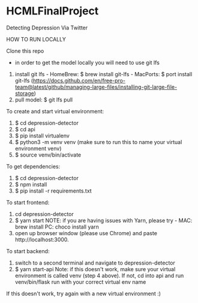 # HCMLFinalProject
Detecting Depression Via Twitter

HOW TO RUN LOCALLY 

Clone this repo
  - in order to get the model locally you will need to use git lfs 
  1. install git lfs 
    - HomeBrew: $ brew install git-lfs
    - MacPorts: $ port install git-lfs
    (https://docs.github.com/en/free-pro-team@latest/github/managing-large-files/installing-git-large-file-storage)
  2. pull model: $ git lfs pull

To create and start virtual environment: 
  1. $ cd depression-detector
  2. $ cd api 
  3. $ pip install virtualenv
  4. $ python3 -m venv venv 
      (make sure to run this to name your virtual environment venv)
  5. $ source venv/bin/activate
  
To get dependencies: 
  1. $ cd depression-detector
  2. $ npm install  
  3. $ pip install -r requirements.txt 
  
To start frontend: 
  1. cd depression-detector
  2. $ yarn start 
  NOTE: if you are having issues with Yarn, please try - 
    MAC: brew install 
    PC: choco install yarn
  3. open up browser window (please use Chrome) and paste http://localhost:3000. 
  
To start backend: 
  1. switch to a second terminal and navigate to depression-detector
  2. $ yarn start-api
Note: if this doesn't work, make sure your virtual environment is called venv (step 4 above). If not, cd into api and run venv/bin/flask run with your correct virtual env name  

If this doesn't work, try again with a new virtual environment :) 
  
  
  
  
